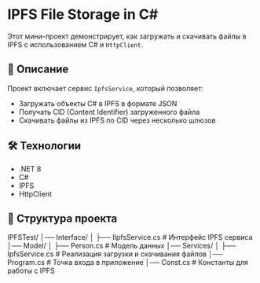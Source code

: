 # IPFS File Storage in C#

Этот мини-проект демонстрирует, как загружать и скачивать файлы в IPFS с использованием C# и `HttpClient`.

## 📌 Описание

Проект включает сервис `IpfsService`, который позволяет:

- Загружать объекты C# в IPFS в формате JSON
- Получать CID (Content Identifier) загруженного файла
- Скачивать файлы из IPFS по CID через несколько шлюзов

## 🛠️ Технологии

- .NET 8
- C#
- IPFS
- HttpClient

## 📂 Структура проекта

IPFSTest/ │── Interface/ │ ├── IIpfsService.cs # Интерфейс IPFS сервиса │── Model/ │ ├── Person.cs # Модель данных │── Services/ │ ├── IpfsService.cs # Реализация загрузки и скачивания файлов │── Program.cs # Точка входа в приложение │── Const.cs # Константы для работы с IPFS
